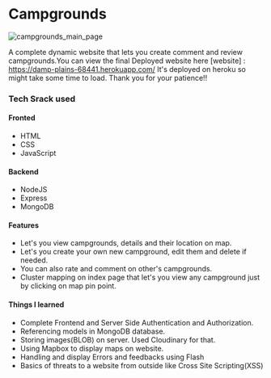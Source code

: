 # Campgrounds
![campgrounds_main_page](https://user-images.githubusercontent.com/53992321/131214928-1197a5a7-b4c6-4e56-a94f-fc3727f7d7f5.png)
<br/>

A complete dynamic website that lets you create comment and review campgrounds.You can view the final Deployed website here [website] : https://damp-plains-68441.herokuapp.com/ It's deployed on heroku so might take some time to load. Thank you for your patience!!

### Tech Srack used
#### Fronted
- HTML 
- CSS
- JavaScript

#### Backend
- NodeJS
- Express
- MongoDB

#### Features
- Let's you view campgrounds, details and their location on map.
- Let's you create your own new campground, edit them and delete if needed.
- You can also rate and comment on other's campgrounds.
- Cluster mapping on index page that let's you view any campground just by clicking on map pin point.

#### Things I learned 
- Complete Frontend and Server Side Authentication and Authorization.
- Referencing models in MongoDB database.
- Storing images(BLOB) on server. Used Cloudinary for that.
- Using Mapbox to display maps on website.
- Handling and display Errors and feedbacks using Flash
- Basics of threats to a website from outside like Cross Site Scripting(XSS)
